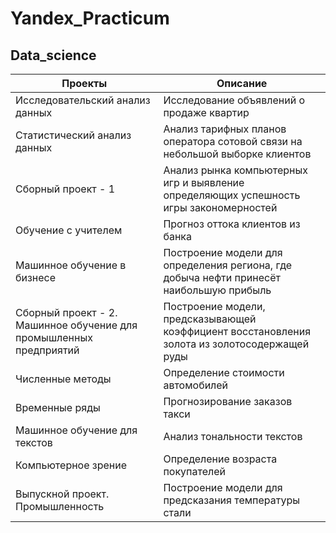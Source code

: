 # Yandex_Practicum
## Data_science

| **Проекты** | **Описание** |
|---------------|-------|
| Исследовательский анализ данных |  Исследование объявлений о продаже квартир |
| Статистический анализ данных |  Анализ тарифных планов оператора сотовой связи на небольшой выборке клиентов |
| Сборный проект - 1| Анализ рынка компьютерных игр и выявление определяющих успешность игры закономерностей |
| Обучение с учителем | Прогноз оттока клиентов из банка |
| Машинное обучение в бизнесе | Построение модели для определения региона, где добыча нефти принесёт наибольшую прибыль |
| Сборный проект - 2. Машинное обучение для промышленных предприятий | Построение модели, предсказывающей коэффициент восстановления золота из золотосодержащей руды |
| Численные методы | Определение стоимости автомобилей |
| Временные ряды | Прогнозирование заказов такси |
| Машинное обучение для текстов | Анализ тональности текстов |
| Компьютерное зрение | Определение возраста покупателей |
| Выпускной проект. Промышленность | Построение модели для предсказания температуры стали |
